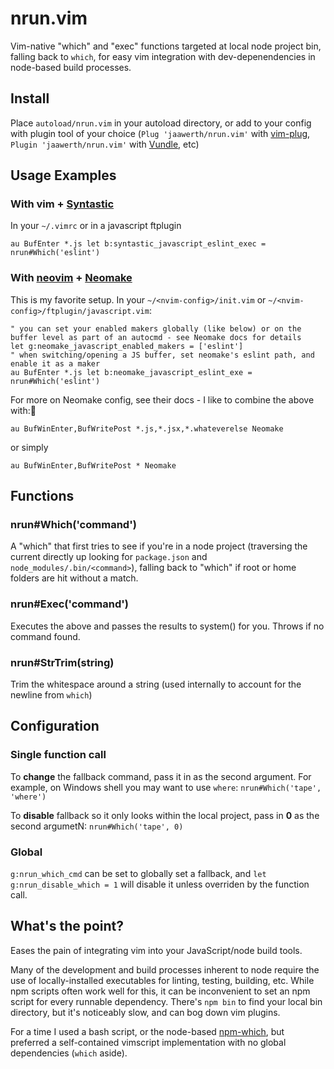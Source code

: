 # nrun.vim
Vim-native "which" and "exec" functions targeted at local node project bin, falling back to `which`, for easy vim integration with dev-depenendencies in node-based build processes.

## Install
Place `autoload/nrun.vim` in your autoload directory, or add to your config with plugin tool of your choice (`Plug 'jaawerth/nrun.vim'` with [vim-plug](https://github.com/junegunn/vim-plug), `Plugin 'jaawerth/nrun.vim'` with [Vundle](https://github.com/VundleVim/Vundle.vim), etc)

## Usage Examples

### With vim + [Syntastic](https://github.com/scrooloose/syntastic)
In your `~/.vimrc` or in a javascript ftplugin
```vim
au BufEnter *.js let b:syntastic_javascript_eslint_exec = nrun#Which('eslint')
```

### With [neovim](https://github.com/neovim/neovim) + [Neomake](https://github.com/benekastah/neomake)
This is my favorite setup. In your `~/<nvim-config>/init.vim` or `~/<nvim-config>/ftplugin/javascript.vim`:
```nvim
" you can set your enabled makers globally (like below) or on the buffer level as part of an autocmd - see Neomake docs for details
let g:neomake_javascript_enabled_makers = ['eslint']
" when switching/opening a JS buffer, set neomake's eslint path, and enable it as a maker
au BufEnter *.js let b:neomake_javascript_eslint_exe = nrun#Which('eslint')
```
For more on Neomake config, see their docs - I like to combine the above with:
```vimscript
au BufWinEnter,BufWritePost *.js,*.jsx,*.whateverelse Neomake
```
or simply
```vimscript
au BufWinEnter,BufWritePost * Neomake
```

## Functions
### nrun#Which('command')
A "which" that first tries to see if you're in a node project (traversing the current directly up looking for `package.json` and `node_modules/.bin/<command>`), falling back to "which" if root or home folders are hit without a match.

### nrun#Exec('command')
Executes the above and passes the results to system() for you. Throws if no command found.

### nrun#StrTrim(string)
Trim the whitespace around a string (used internally to account for the newline from `which`)

## Configuration
### Single function call
To **change** the fallback command, pass it in as the second argument. For example, on Windows shell you may want to use `where`: `nrun#Which('tape', 'where')`

To **disable** fallback so it only looks within the local project, pass in **0** as the second argumetN: `nrun#Which('tape', 0)`

### Global
`g:nrun_which_cmd` can be set to globally set a fallback, and `let g:nrun_disable_which = 1` will disable it unless overriden by the function call.

## What's the point?
Eases the pain of integrating vim into your JavaScript/node build tools.

Many of the development and build processes inherent to node require the use of locally-installed executables for linting, testing, building, etc. While npm scripts often work well for this, it can be inconvenient to set an npm script for every runnable dependency. There's `npm bin` to find your local bin directory, but it's noticeably slow, and can bog down vim plugins.

For a time I used a bash script, or the node-based [npm-which](https://www.npmjs.com/package/npm-which), but preferred a self-contained vimscript implementation with no global dependencies (`which` aside).

